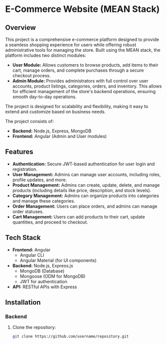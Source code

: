 # E-Commerce Website (MEAN Stack)

## Overview
This project is a comprehensive e-commerce platform designed to provide a seamless shopping experience for users while offering robust administrative tools for managing the store. Built using the MEAN stack, the platform includes two distinct modules:
- **User Module:** Allows customers to browse products, add items to their cart, manage orders, and complete purchases through a secure checkout process.
- **Admin Module:** Provides administrators with full control over user accounts, product listings, categories, orders, and inventory. This allows for efficient management of the store's backend operations, ensuring smooth day-to-day operations.

The project is designed for scalability and flexibility, making it easy to extend and customize based on business needs.

The project consists of:
- **Backend:** Node.js, Express, MongoDB
- **Frontend:** Angular (Admin and User modules)

## Features
- **Authentication:** Secure JWT-based authentication for user login and registration.
- **User Management:** Admins can manage user accounts, including roles, profile updates, and more.
- **Product Management:** Admins can create, update, delete, and manage products (including details like price, description, and stock levels).
- **Category Management:** Admins can organize products into categories and manage these categories.
- **Order Management:** Users can place orders, and admins can manage order statuses.
- **Cart Management:** Users can add products to their cart, update quantities, and proceed to checkout.

## Tech Stack
- **Frontend:** Angular
  - Angular CLI
  - Angular Material (for UI components)
- **Backend:** Node.js, Express.js
  - MongoDB (Database)
  - Mongoose (ODM for MongoDB)
  - JWT for authentication
- **API:** RESTful APIs with Express

## Installation

### Backend
1. Clone the repository:
   ```bash
   git clone https://github.com/username/repository.git
